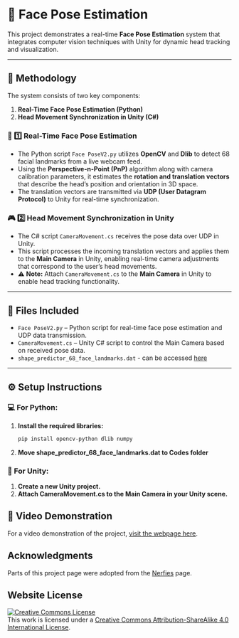 # 📌 Face Pose Estimation

This project demonstrates a real-time **Face Pose Estimation** system that integrates computer vision techniques with Unity for dynamic head tracking and visualization.

---

## 🚀 Methodology

The system consists of two key components:

1. **Real-Time Face Pose Estimation (Python)**  
2. **Head Movement Synchronization in Unity (C#)**

### 🧠 1️⃣ Real-Time Face Pose Estimation

- The Python script `Face PoseV2.py` utilizes **OpenCV** and **Dlib** to detect 68 facial landmarks from a live webcam feed.
- Using the **Perspective-n-Point (PnP)** algorithm along with camera calibration parameters, it estimates the **rotation and translation vectors** that describe the head’s position and orientation in 3D space.
- The translation vectors are transmitted via **UDP (User Datagram Protocol)** to Unity for real-time synchronization.

### 🎮 2️⃣ Head Movement Synchronization in Unity

- The C# script `CameraMovement.cs` receives the pose data over UDP in Unity.
- This script processes the incoming translation vectors and applies them to the **Main Camera** in Unity, enabling real-time camera adjustments that correspond to the user’s head movements.
- ⚠️ **Note:** Attach `CameraMovement.cs` to the **Main Camera** in Unity to enable head tracking functionality.

---

## 📂 Files Included

- `Face PoseV2.py` – Python script for real-time face pose estimation and UDP data transmission.
- `CameraMovement.cs` – Unity C# script to control the Main Camera based on received pose data.
- `shape_predictor_68_face_landmarks.dat` - can be accessed [here](https://drive.google.com/file/d/1jKrKU81QQF_IGWWxc230nFELWEaVGira/view?usp=drive_link)
---

## ⚙️ Setup Instructions

### 💻 For Python:
1. **Install the required libraries:**
   ```bash
   pip install opencv-python dlib numpy
2. **Move shape_predictor_68_face_landmarks.dat to Codes folder**

### 🎯 For Unity:
1. **Create a new Unity project.**
2. **Attach CameraMovement.cs to the Main Camera in your Unity scene.**

## 🎥 Video Demonstration

For a video demonstration of the project, [visit the webpage here](https://anamika-jh.github.io/Face-Pose-Estimation.github.io/).


## Acknowledgments
Parts of this project page were adopted from the [Nerfies](https://nerfies.github.io/) page.

## Website License
<a rel="license" href="http://creativecommons.org/licenses/by-sa/4.0/"><img alt="Creative Commons License" style="border-width:0" src="https://i.creativecommons.org/l/by-sa/4.0/88x31.png" /></a><br />This work is licensed under a <a rel="license" href="http://creativecommons.org/licenses/by-sa/4.0/">Creative Commons Attribution-ShareAlike 4.0 International License</a>.
